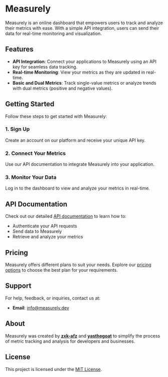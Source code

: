 # Measurely  

Measurely is an online dashboard that empowers users to track and analyze their metrics with ease. With a simple API integration, users can send their data for real-time monitoring and visualization.  

## Features  
- **API Integration**: Connect your applications to Measurely using an API key for seamless data tracking.  
- **Real-time Monitoring**: View your metrics as they are updated in real-time.  
- **Basic and Dual Metrics**: Track single-value metrics or analyze trends with dual metrics (positive and negative values).  

## Getting Started  

Follow these steps to get started with Measurely:  

### 1. Sign Up  
Create an account on our platform and receive your unique API key.  

### 2. Connect Your Metrics  
Use our API documentation to integrate Measurely into your application.  

### 3. Monitor Your Data  
Log in to the dashboard to view and analyze your metrics in real-time.  

## API Documentation  

Check out our detailed [API documentation](#) to learn how to:  
- Authenticate your API requests  
- Send data to Measurely  
- Retrieve and analyze your metrics  

## Pricing  

Measurely offers different plans to suit your needs. Explore our [pricing options](#) to choose the best plan for your requirements.  

## Support  

For help, feedback, or inquiries, contact us at:  
- **Email**: info@measurely.dev  

## About  

Measurely was created by **[zxk-afz](https://github.com/zxk-afz)** and **[yasthegoat](https://github.com/yasthegoat)** to simplify the process of metric tracking and analysis for developers and businesses.  

## License  

This project is licensed under the [MIT License](LICENSE).  
